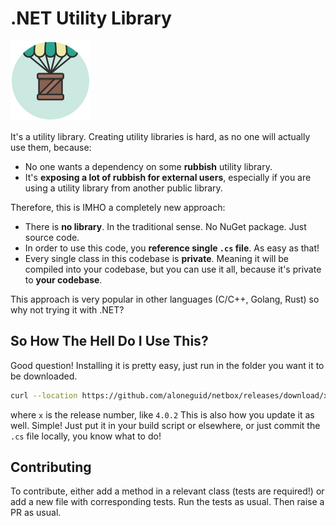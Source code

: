 # .NET Utility Library

![](src/icon.png)

It's a utility library. Creating utility libraries is hard, as no one will actually use them, because:

- No one wants a dependency on some **rubbish** utility library.
- It's **exposing a lot of rubbish for external users**, especially if you are using a utility library from another public library.

Therefore, this is IMHO a completely new approach:

- There is **no library**. In the traditional sense. No NuGet package. Just source code.
- In order to use this code, you **reference single `.cs` file**. As easy as that!
- Every single class in this codebase is **private**. Meaning it will be compiled into your codebase, but you can use it all, because it's private to **your codebase**.

This approach is very popular in other languages (C/C++, Golang, Rust) so why not trying it with .NET?

## So How The Hell Do I Use This?

Good question! Installing it is pretty easy, just run in the folder you want it to be downloaded.

```bash
curl --location https://github.com/aloneguid/netbox/releases/download/x/NetBox.cs --output NetBox.cs
```

where `x` is the release number, like `4.0.2` This is also how you update it as well. Simple! Just put it in your build script or elsewhere, or just commit the `.cs` file locally, you know what to do!

## Contributing

To contribute, either add a method in a relevant class (tests are required!) or add a new file with corresponding tests. Run the tests as usual. Then raise a PR as usual.
